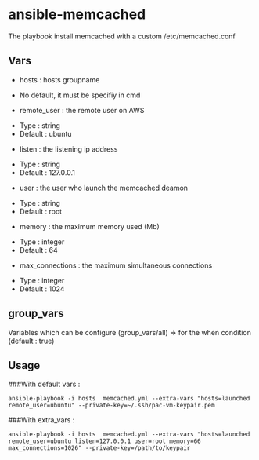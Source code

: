 # ansible-memcached

The playbook install memcached with a custom /etc/memcached.conf

## Vars

- hosts : hosts groupname
 * No default, it must be specifiy in cmd

- remote_user : the remote user on AWS
 *  Type : string
 *  Default : ubuntu

- listen : the listening ip address
 *  Type : string
 *  Default : 127.0.0.1

- user : the user who launch the memcached deamon
 *  Type : string
 *  Default : root

- memory : the maximum memory used (Mb)
 *  Type : integer
 *  Default : 64

- max_connections : the maximum simultaneous connections
 *  Type : integer
 *  Default : 1024

## group_vars

Variables which can be configure (group_vars/all) => for the when condition (default : true)

## Usage

###With default vars :
```
ansible-playbook -i hosts  memcached.yml --extra-vars "hosts=launched remote_user=ubuntu" --private-key=~/.ssh/pac-vm-keypair.pem 

```

###With extra_vars :
```
ansible-playbook -i hosts  memcached.yml --extra-vars "hosts=launched remote_user=ubuntu listen=127.0.0.1 user=root memory=66 max_connections=1026" --private-key=/path/to/keypair

```



